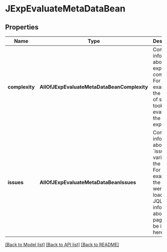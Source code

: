 # JExpEvaluateMetaDataBean

## Properties
Name | Type | Description | Notes
------------ | ------------- | ------------- | -------------
**complexity** | **AllOfJExpEvaluateMetaDataBeanComplexity** | Contains information about the expression complexity. For example, the number of steps it took to evaluate the expression. | [optional] 
**issues** | **AllOfJExpEvaluateMetaDataBeanIssues** | Contains information about the &#x60;issues&#x60; variable in the context. For example, is the issues were loaded with JQL, information about the page will be included here. | [optional] 

[[Back to Model list]](../README.md#documentation-for-models) [[Back to API list]](../README.md#documentation-for-api-endpoints) [[Back to README]](../README.md)


